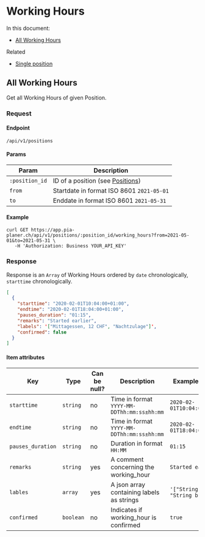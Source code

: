 # Working Hours

In this document:

- [All Working Hours](#all-working-Hours)


Related

- [Single position](../positions.md#single-position)

## All Working Hours

Get all Working Hours of given Position.

### Request

#### Endpoint

```
/api/v1/positions
```

#### Params

| Param          | Description                                         |
|----------------|-----------------------------------------------------|
| `:position_id` | ID of a position (see [Positions](../positions.md)) |
| `from`         | Startdate in format ISO 8601 `2021-05-01`           |
| `to`           | Enddate in format ISO 8601 `2021-05-31`             |

#### Example

```
curl GET https://app.pia-planer.ch/api/v1/positions/:position_id/working_hours?from=2021-05-01&to=2021-05-31 \
   -H 'Authorization: Business YOUR_API_KEY'
```

### Response

Response is an `Array` of Working Hours ordered by `date` chronologically, `starttime` chronologically.

```json
[
  {
    "starttime": "2020-02-01T10:04:00+01:00",
    "endtime": "2020-02-01T18:04:00+01:00",
    "pauses_duration": "01:15",
    "remarks": "Started earlier",
    "labels": '["Mittagessen, 12 CHF", "Nachtzulage"]',
    "confirmed": false
  }
]
```

#### Item attributes

| Key              | Type     | Can be null? | Description                                 | Example values               |
|------------------|----------|--------------|---------------------------------------------|------------------------------|
| `starttime`      | `string` | no           | Time in format `YYYY-MM-DDThh:mm:ss±hh:mm`  | `2020-02-01T10:04:00+01:00`  |
| `endtime`        | `string` | no           | Time in format `YYYY-MM-DDThh:mm:ss±hh:mm`  | `2020-02-01T18:04:00+01:00`  |
| `pauses_duration`| `string` | no           | Duration in format `HH:MM`                  | `01:15`                      |
| `remarks`        | `string` | yes          | A comment concerning the working_hour       | `Started earlier`            |
| `lables`         | `array`  | yes          | A json array containing  labels as strings  | `'["String a", "String b"]'` |
| `confirmed`      | `boolean`| no           | Indicates if working_hour is confirmed      | `true`                       |
